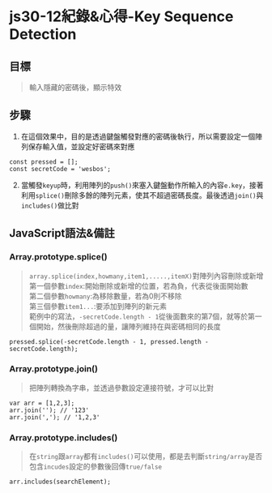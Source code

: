 # js30-12紀錄&心得-Key Sequence Detection
## 目標
>輸入隱藏的密碼後，顯示特效
## 步驟
1. 在這個效果中，目的是透過鍵盤觸發對應的密碼後執行，所以需要設定一個陣列保存輸入值，並設定好密碼來對應
```javascript=
const pressed = [];
const secretCode = 'wesbos';
```
2. 當觸發`keyup`時，利用陣列的`push()`來塞入鍵盤動作所輸入的內容`e.key`，接著利用`splice()`刪除多餘的陣列元素，使其不超過密碼長度。最後透過`join()`與`includes()`做比對
## JavaScript語法&備註
### Array.prototype.splice()
>`array.splice(index,howmany,item1,.....,itemX)`對陣列內容刪除或新增  
>第一個參數`index`:開始刪除或新增的位置，若為負，代表從後面開始數  
>第二個參數`howmany`:為移除數量，若為0則不移除  
>第三個參數`item1...`:要添加到陣列的新元素  
>範例中的寫法，`-secretCode.length - 1`從後面數來的第7個，就等於第一個開始，然後刪除超過的量，讓陣列維持在與密碼相同的長度
```javascript=
pressed.splice(-secretCode.length - 1, pressed.length - secretCode.length);
```
### Array.prototype.join()
>把陣列轉換為字串，並透過參數設定連接符號，才可以比對
```javascript=
var arr = [1,2,3];
arr.join(''); // '123'
arr.join(','); // '1,2,3'
```
### Array.prototype.includes()
>在`string`跟`array`都有`includes()`可以使用，都是去判斷`string/array`是否包含`incudes`設定的參數後回傳`true/false`
```javascript=
arr.includes(searchElement);
```